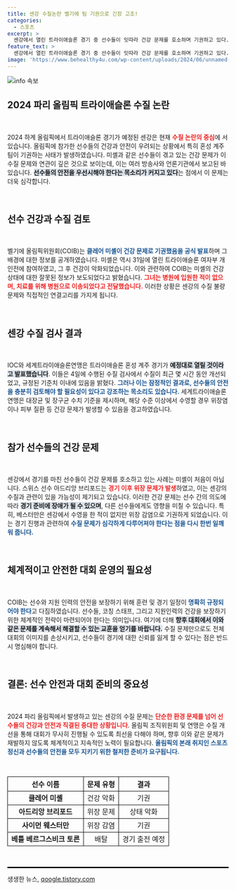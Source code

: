 ```yaml
---
title: 센강 수질논란 벨기에 팀 기권으로 긴장 고조!
categories:
  - 스포츠
excerpt: >
  센강에서 열린 트라이애슬론 경기 중 선수들이 잇따라 건강 문제를 호소하며 기권하고 있다. 올림픽 조직위는 수질 개선을 확인했지만, 선수들의 우려는 여전하다. 미셸의 기권과 함께 스포츠계의 수질 검증 논란이 가열되고 있다.
feature_text: >
  센강에서 열린 트라이애슬론 경기 중 선수들이 잇따라 건강 문제를 호소하며 기권하고 있다. 올림픽 조직위는 수질 개선을 확인했지만, 선수들의 우려는 여전하다. 미셸의 기권과 함께 스포츠계의 수질 검증 논란이 가열되고 있다.
image: 'https://www.behealthy4u.com/wp-content/uploads/2024/06/unnamed-file.png'
---
```


<p><img src="https://www.behealthy4u.com/wp-content/uploads/2024/06/unnamed-file.png" alt="info 속보" /></p>

<h2 data-ke-size="size26">2024 파리 올림픽 트라이애슬론 수질 논란</h2>

<p data-ke-size="size16">&nbsp;</p>

<p>2024 하계 올림픽에서 트라이애슬론 경기가 예정된 센강은 현재 <b><span style="color: #ee2323;">수질 논란의 중심</span></b>에 서 있습니다. 올림픽에 참가한 선수들의 건강과 안전이 우려되는 상황에서 특히 혼성 계주 팀이 기권하는 사태가 발생하였습니다. 미셸과 같은 선수들이 겪고 있는 건강 문제가 이 수질 문제와 연관이 깊은 것으로 보이는데, 이는 여러 방송사와 언론기관에서 보고된 바 있습니다. <b><span style="background-color: #21538527;">선수들의 안전을 우선시해야 한다는 목소리가 커지고 있다</span></b>는 점에서 이 문제는 더욱 심각합니다. </p>

<p data-ke-size="size16">&nbsp;</p>

<h2 data-ke-size="size26">선수 건강과 수질 검토</h2>

<p data-ke-size="size16">&nbsp;</p>

<p>벨기에 올림픽위원회(COIB)는 <b><span style="color: #1a5490;">클레어 미셸이 건강 문제로 기권했음을 공식 발표</span></b>하며 그 배경에 대한 정보를 공개하였습니다. 미셸은 역시 31일에 열린 트라이애슬론 여자부 개인전에 참여하였고, 그 후 건강이 악화되었습니다. 이와 관련하여 COIB는 미셸의 건강 상태에 대한 잘못된 정보가 보도되었다고 밝혔습니다. <b><span style="color: #ee2323;">그녀는 병원에 입원한 적이 없으며, 치료를 위해 병원으로 이송되었다고 전달했습니다.</span></b> 이러한 상황은 센강의 수질 불량 문제와 직접적인 연결고리를 가지게 됩니다.</p>

<p data-ke-size="size16">&nbsp;</p>

<h2 data-ke-size="size26">센강 수질 검사 결과</h2>

<p data-ke-size="size16">&nbsp;</p>

<p>IOC와 세계트라이애슬론연맹은 트라이애슬론 혼성 계주 경기가 <b><span style="background-color: #21538527;">예정대로 열릴 것이라고 발표했습니다</span></b>. 이들은 4일에 수행된 수질 검사에서 수질이 최근 몇 시간 동안 개선되었고, 규정된 기준치 이내에 있음을 밝혔다. <b><span style="color: #1a5490;">그러나 이는 잠정적인 결과로, 선수들의 안전을 충분히 검토해야 할 필요성이 있다고 강조하는 목소리도 있습니다.</span></b> 세계트라이애슬론연맹은 대장균 및 장구균 수치 기준을 제시하며, 해당 수준 이상에서 수영할 경우 위장염이나 피부 질환 등 건강 문제가 발생할 수 있음을 경고하였습니다.</p>

<p data-ke-size="size16">&nbsp;</p>

<h2 data-ke-size="size26">참가 선수들의 건강 문제</h2>

<p data-ke-size="size16">&nbsp;</p>

<p>센강에서 경기를 마친 선수들이 건강 문제를 호소하고 있는 사례는 미셸이 처음이 아닙니다. 스위스 선수 아드리앙 브리포드는 <b><span style="color: #ee2323;">경기 이후 위장 문제가 발생</span></b>하였고, 이는 센강의 수질과 관련이 있을 가능성이 제기되고 있습니다. 이러한 건강 문제는 선수 간의 의도에 따라 <b><span style="background-color: #21538527;">경기 준비에 장애가 될 수 있으며</span></b>, 다른 선수들에게도 영향을 미칠 수 있습니다. 특히, 베스터만은 센강에서 수영을 한 적이 없지만 위장 감염으로 기권하게 되었습니다. 이는 경기 진행과 관련하여 <b><span style="color: #1a5490;">수질 문제가 심각하게 다루어져야 한다는 점을 다시 한번 일깨워 줍니다.</span></b></p>

<p data-ke-size="size16">&nbsp;</p>

<h2 data-ke-size="size26">체계적이고 안전한 대회 운영의 필요성</h2>

<p data-ke-size="size16">&nbsp;</p>

<p>COIB는 선수와 지원 인력의 안전을 보장하기 위해 훈련 및 경기 일정이 <b><span style="color: #1a5490;">명확히 규정되어야 한다</span></b>고 다짐하였습니다. 선수들, 코칭 스태프, 그리고 지원인력의 건강을 보장하기 위한 체계적인 전략이 마련되어야 한다는 의미입니다. 여기에 더해 <b><span style="background-color: #21538527;">향후 대회에서 이와 같은 문제를 계속해서 해결할 수 있는 교훈을 얻기를 바랍니다.</span></b> 수질 문제만으로도 전체 대회의 이미지를 손상시키고, 선수들이 경기에 대한 신뢰를 잃게 할 수 있다는 점은 반드시 명심해야 합니다.</p>

<p data-ke-size="size16">&nbsp;</p>

<h2 data-ke-size="size26">결론: 선수 안전과 대회 준비의 중요성</h2>

<p data-ke-size="size16">&nbsp;</p>

<p>2024 파리 올림픽에서 발생하고 있는 센강의 수질 문제는 <b><span style="color: #ee2323;">단순한 환경 문제를 넘어 선수들의 건강과 안전과 직결된 중대한 상황입니다</span></b>. 올림픽 조직위원회 및 연맹은 수질 개선을 통해 대회가 무사히 진행될 수 있도록 최선을 다해야 하며, 향후 이와 같은 문제가 재발하지 않도록 체계적이고 지속적인 노력이 필요합니다. <b><span style="color: #1a5490;">올림픽의 본래 취지인 스포츠 정신과 선수들의 안전을 모두 지키기 위한 철저한 준비가 요구됩니다.</span></b> </p>

<p data-ke-size="size16">&nbsp;</p>

<table style="width:100%; border-collapse: collapse;">
   <tr>
      <th style="border: 1px solid black; text-align: center;">선수 이름</th>
      <th style="border: 1px solid black; text-align: center;">문제 유형</th>
      <th style="border: 1px solid black; text-align: center;">결과</th>
   </tr>
   <tr>
      <td style="border: 1px solid black; text-align: center; height: 17px;"><b>클레어 미셸</b></td>
      <td style="border: 1px solid black; text-align: center;">건강 악화</td>
      <td style="border: 1px solid black; text-align: center;">기권</td>
   </tr>
   <tr>
      <td style="border: 1px solid black; text-align: center; height: 17px;"><b>아드리앙 브리포드</b></td>
      <td style="border: 1px solid black; text-align: center;">위장 문제</td>
      <td style="border: 1px solid black; text-align: center;">상태 악화</td>
   </tr>
   <tr>
      <td style="border: 1px solid black; text-align: center; height: 17px;"><b>사이먼 웨스터만</b></td>
      <td style="border: 1px solid black; text-align: center;">위장 감염</td>
      <td style="border: 1px solid black; text-align: center;">기권</td>
   </tr>
   <tr>
      <td style="border: 1px solid black; text-align: center; height: 17px;"><b>베틀 베르그스비크 토른</b></td>
      <td style="border: 1px solid black; text-align: center;">배탈</td>
      <td style="border: 1px solid black; text-align: center;">경기 출전 예정</td>
   </tr>
</table>

<p data-ke-size="size16">&nbsp;</p>

<hr style="border: 1px solid #000;"/>
생생한 뉴스, <a href="https://qoogle.tistory.com" rel="dofollow">qoogle.tistory.com</a>


